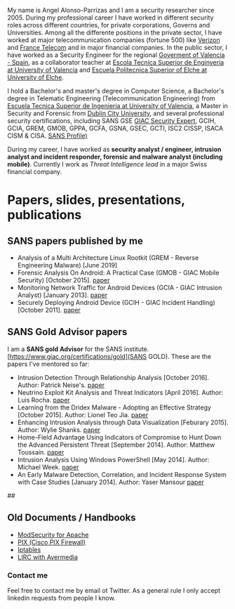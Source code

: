 
My name is Angel Alonso-Parrizas and I am a security researcher since 2005. During my professional career I have worked in different security roles across different countries, for private corporations, Governs and Universities.  Among all the differente positions in the private sector, I have worked at major telecommunication companies (fortune 500) like [Verizon](http://www.verizon.com) and [France Telecom](http://www.orange.com) and in major financial companies.
In the public sector, I have worked as a Security Engineer for the regional [Goverment of Valencia - Spain](http://www.gva.es), as a collaborator teacher at [Escola Tecnica Superior de Enginyeria at University of Valencia](http://etse.uv.es) and [Escuela Politecnica Superior of Elche at University of Elche](http://www.umh.es).


I hold a Bachelor's and master's degree in Computer Science, a Bachelor's degree in Telematic Engineering (Telecommunication Engineering) from [Escuela Tecnica Superior de Ingenieria at University of Valencia](http://www.uv.es), a Master in Security and Forensic from [Dublin City University](http://www.dcu.ie), and several professional security certifications, including SANS GSE [GIAC Security Expert](https://www.giac.org/certification/security-expert-gse), GCIH, GCIA, GREM, GMOB, GPPA, GCFA, GSNA, GSEC, GCTI, ISC2 CISSP, ISACA CISM & CISA. [SANS Profile)](https://www.giac.org/certified-professional/angel-alonso-parrizas/108653) 

During my career, I have worked as **security analyst / engineer, intrusion analyst and incident responder, forensic and malware analyst (including mobile)**. Currently I work as *Threat Intelligence lead* in a major Swiss financial company.

# Papers, slides, presentations, publications

## SANS papers published by me

+  Analysis of a Multi Architecture Linux Rootkit (GREM - Reverse Engineering Malware) [June 2019]
+ Forensic Analysis On Android: A Practical Case (GMOB - GIAC Mobile Security) [October 2015]. [paper](https://www.sans.org/reading-room/whitepapers/mobile/forensic-analysis-android-practical-case-36317)
+ Monitoring Network Traffic for Android Devices (GCIA - GIAC Intrusion Analyst) [January 2013]. [paper](https://www.sans.org/reading-room/whitepapers/detection/monitoring-network-traffic-android-devices-34097)
+ Securely Deploying Android Device (GCIH - GIAC Incident Handling) [October 2011]. [paper](https://www.sans.org/reading-room/whitepapers/sysadmin/securely-deploying-android-devices-33799#page=1&zoom=auto,-13,792)



## SANS Gold Advisor papers
I am a **SANS gold Advisor** for the SANS institute. [https://www.giac.org/certifications/gold](SANS GOLD). These are the papers I've mentored so far:
+ Intrusion Detection Through Relationship Analysis [October 2016]. Author: Patrick Neise's. [paper](https://www.sans.org/reading-room/whitepapers/detection/intrusion-detection-relationship-analysis-37352)
+ Neutrino Exploit Kit Analysis and Threat Indicators  [April 2016]. Author: Luis Rocha. [paper](https://www.sans.org/reading-room/whitepapers/detection/neutrino-exploit-kit-analysis-threat-indicators-36892)
+ Learning from the Dridex Malware - Adopting an Effective Strategy [October 2015]. Author: Lionel Teo Jia. [paper](https://www.sans.org/reading-room/whitepapers/detection/learning-dridex-malware-adopting-effective-strategy-36397)
+ Enhancing Intrusion Analysis through Data Visualization [Feburary 2015]. Author: Wylie Shanks. [paper](https://www.sans.org/reading-room/whitepapers/detection/enhancing-intrusion-analysis-data-visualization-35757)
+ Home-Field Advantage Using Indicators of Compromise to Hunt Down the Advanced Persistent Threat [September 2014]. Author: Matthew Toussain. [paper](https://www.sans.org/reading-room/whitepapers/detection/home-field-advantage-indicators-compromise-hunt-down-advanced-persistent-threat-35462)
+ Intrusion Analysis Using Windows PowerShell [May 2014]. Author: Michael Week. [paper](https://www.sans.org/reading-room/whitepapers/detection/intrusion-analysis-windows-powershell-34585)
+  An Early Malware Detection, Correlation, and Incident Response System with Case Studies [January 2014]. Author: Yaser Mansour [paper](https://www.sans.org/reading-room/whitepapers/detection/early-malware-detection-correlation-incident-response-system-case-studies-34485)


## 



## Old Documents / Handbooks
+ [ModSecurity for Apache](https://github.com/Angelill0/manuals/ModSecurity.pdf)
+ [PIX	(Cisco PIX Firewall)](https://github.com/Angelill0/manuals/lirc.pdf)
+ [Iptables](https://github.com/Angelill0/manuals/iptables.pdf)
+ [LIRC with Avermedia](https://github.com/Angelill0/manuals/PIX.pdf)


### Contact me
Feel free to contact me by email ot Twitter.
As a general rule I only accept linkedin requests from people I know.

